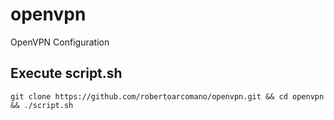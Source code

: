 # openvpn
OpenVPN Configuration

## Execute script.sh
```
git clone https://github.com/robertoarcomano/openvpn.git && cd openvpn && ./script.sh
```

